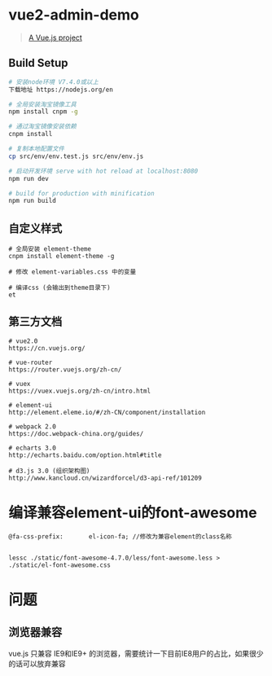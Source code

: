 # vue2-admin-demo

> [A Vue.js project](https://yjj5855.github.io/vue2-admin-demo/dist/index.html?#/)

## Build Setup

``` bash
# 安装node环境 V7.4.0或以上
下载地址 https://nodejs.org/en

# 全局安装淘宝镜像工具
npm install cnpm -g

# 通过淘宝镜像安装依赖
cnpm install

# 复制本地配置文件
cp src/env/env.test.js src/env/env.js

# 启动开发环境 serve with hot reload at localhost:8080
npm run dev

# build for production with minification
npm run build
```

## 自定义样式

```
# 全局安装 element-theme
cnpm install element-theme -g

# 修改 element-variables.css 中的变量

# 编译css (会输出到theme目录下)
et
```

## 第三方文档

```
# vue2.0
https://cn.vuejs.org/

# vue-router
https://router.vuejs.org/zh-cn/

# vuex
https://vuex.vuejs.org/zh-cn/intro.html

# element-ui
http://element.eleme.io/#/zh-CN/component/installation

# webpack 2.0
https://doc.webpack-china.org/guides/

# echarts 3.0
http://echarts.baidu.com/option.html#title

# d3.js 3.0 (组织架构图)
http://www.kancloud.cn/wizardforcel/d3-api-ref/101209

```

# 编译兼容element-ui的font-awesome
```
@fa-css-prefix:       el-icon-fa; //修改为兼容element的class名称


lessc ./static/font-awesome-4.7.0/less/font-awesome.less > ./static/el-font-awesome.css
```

# 问题

## 浏览器兼容
vue.js 只兼容 IE9和IE9+ 的浏览器，需要统计一下目前IE8用户的占比，如果很少的话可以放弃兼容

